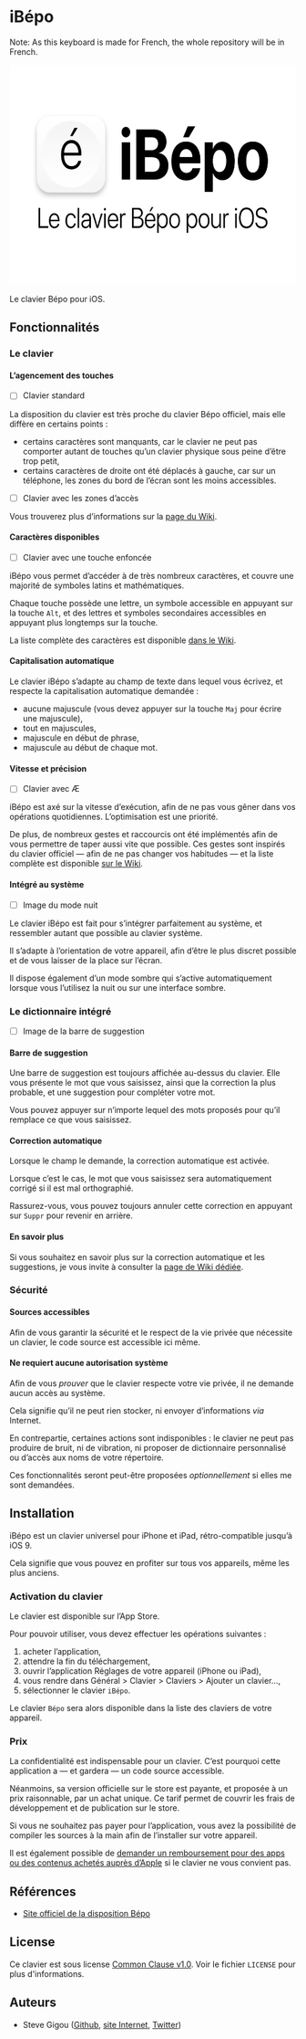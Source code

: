 # iBépo

Note: As this keyboard is made for French, the whole repository will be in French.

<p align="center"><img src="doc/img/logo@2x.png" height="385"></p>

Le clavier Bépo pour iOS.


## Fonctionnalités


### Le clavier


#### L’agencement des touches

- [ ] Clavier standard

La disposition du clavier est très proche du clavier Bépo officiel, mais elle diffère en certains points :
* certains caractères sont manquants, car le clavier ne peut pas comporter autant de touches qu’un clavier physique sous peine d’être trop petit,
* certains caractères de droite ont été déplacés à gauche, car sur un téléphone, les zones du bord de l’écran sont les moins accessibles.

- [ ] Clavier avec les zones d’accès

Vous trouverez plus d’informations sur la [page du Wiki](https://github.com/sgigou/ibepo/wiki/L%E2%80%99agencement).


#### Caractères disponibles

- [ ] Clavier avec une touche enfoncée

iBépo vous permet d’accéder à de très nombreux caractères, et couvre une majorité de symboles latins et mathématiques.

Chaque touche possède une lettre, un symbole accessible en appuyant sur la touche `Alt`, et des lettres et symboles secondaires accessibles en appuyant plus longtemps sur la touche.

La liste complète des caractères est disponible [dans le Wiki](https://github.com/sgigou/ibepo/wiki/Table-des-caract%C3%A8res).


#### Capitalisation automatique

Le clavier iBépo s’adapte au champ de texte dans lequel vous écrivez, et respecte la capitalisation automatique demandée :
* aucune majuscule (vous devez appuyer sur la touche `Maj` pour écrire une majuscule),
* tout en majuscules,
* majuscule en début de phrase,
* majuscule au début de chaque mot.


#### Vitesse et précision

- [ ] Clavier avec Æ

iBépo est axé sur la vitesse d’exécution, afin de ne pas vous gêner dans vos opérations quotidiennes. L’optimisation est une priorité.

De plus, de nombreux gestes et raccourcis ont été implémentés afin de vous permettre de taper aussi vite que possible. Ces gestes sont inspirés du clavier officiel — afin de ne pas changer vos habitudes — et la liste complète est disponible [sur le Wiki](https://github.com/sgigou/ibepo/wiki/Gestes-support%C3%A9s).


#### Intégré au système

- [ ] Image du mode nuit

Le clavier iBépo est fait pour s’intégrer parfaitement au système, et ressembler autant que possible au clavier système.

Il s’adapte à l’orientation de votre appareil, afin d’être le plus discret possible et de vous laisser de la place sur l’écran.

Il dispose également d’un mode sombre qui s’active automatiquement lorsque vous l’utilisez la nuit ou sur une interface sombre.


### Le dictionnaire intégré

- [ ] Image de la barre de suggestion


#### Barre de suggestion

Une barre de suggestion est toujours affichée au-dessus du clavier. Elle vous présente le mot que vous saisissez, ainsi que la correction la plus probable, et une suggestion pour compléter votre mot.

Vous pouvez appuyer sur n’importe lequel des mots proposés pour qu’il remplace ce que vous saisissez.


#### Correction automatique

Lorsque le champ le demande, la correction automatique est activée.

Lorsque c’est le cas, le mot que vous saisissez sera automatiquement corrigé si il est mal orthographié.

Rassurez-vous, vous pouvez toujours annuler cette correction en appuyant sur `Suppr`  pour revenir en arrière.


#### En savoir plus

Si vous souhaitez en savoir plus sur la correction automatique et les suggestions, je vous invite à consulter la [page de Wiki dédiée](https://github.com/sgigou/ibepo/wiki/Correction-automatique-et-suggestions).


### Sécurité


#### Sources accessibles

Afin de vous garantir la sécurité et le respect de la vie privée que nécessite un clavier, le code source est accessible ici même.


#### Ne requiert aucune autorisation système

Afin de vous _prouver_ que le clavier respecte votre vie privée, il ne demande aucun accès au système.

Cela signifie qu’il ne peut rien stocker, ni envoyer d’informations _via_ Internet.

En contrepartie, certaines actions sont indisponibles : le clavier ne peut pas produire de bruit, ni de vibration, ni proposer de dictionnaire personnalisé ou d’accès aux noms de votre répertoire.

Ces fonctionnalités seront peut-être proposées _optionnellement_ si elles me sont demandées.


## Installation
iBépo est un clavier universel pour iPhone et iPad, rétro-compatible jusqu’à iOS 9.

Cela signifie que vous pouvez en profiter sur tous vos appareils, même les plus anciens.


### Activation du clavier

Le clavier est disponible sur l’App Store.

Pour pouvoir utiliser, vous devez effectuer les opérations suivantes :

1. acheter l’application,
2. attendre la fin du téléchargement,
3. ouvrir l’application Réglages de votre appareil (iPhone ou iPad),
4. vous rendre dans Général > Clavier > Claviers > Ajouter un clavier…,
5. sélectionner le clavier `iBépo`.

Le clavier `Bépo` sera alors disponible dans la liste des claviers de votre appareil.


### Prix

La confidentialité est indispensable pour un clavier. C’est pourquoi cette application a — et gardera — un code source accessible.

Néanmoins, sa version officielle sur le store est payante, et proposée à un prix raisonnable, par un achat unique. Ce tarif permet de couvrir les frais de développement et de publication sur le store.

Si vous ne souhaitez pas payer pour l’application, vous avez la possibilité de compiler les sources à la main afin de l’installer sur votre appareil.

Il est également possible de [demander un remboursement pour des apps ou des contenus achetés auprès d’Apple](https://support.apple.com/fr-fr/HT204084) si le clavier ne vous convient pas.


## Références

* [Site officiel de la disposition Bépo](https://bepo.fr/wiki/Accueil)


## License

Ce clavier est sous license [Common Clause v1.0](https://commonsclause.com). Voir le fichier `LICENSE` pour plus d'informations.


## Auteurs

* Steve Gigou ([Github](https://github.com/sgigou), [site Internet](https://steve.gigou.fr), [Twitter](https://twitter.com/stevegigou))